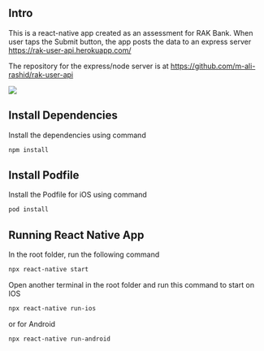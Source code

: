 ## Intro

This is a react-native app created as an assessment for RAK Bank. When user taps the Submit button, the app posts the data to an express server https://rak-user-api.herokuapp.com/

The repository for the express/node server is at https://github.com/m-ali-rashid/rak-user-api

![](rak-demo.gif)

## Install Dependencies

Install the dependencies using command

```sh
npm install
```

## Install Podfile

Install the Podfile for iOS using command

```sh
pod install
```

## Running React Native App

In the root folder, run the following command

```sh
npx react-native start
```

Open another terminal in the root folder and run this command to start on IOS

```sh
npx react-native run-ios
```

or for Android

```sh
npx react-native run-android
```
